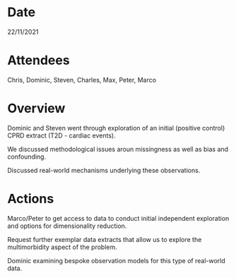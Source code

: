 # Date

22/11/2021

# Attendees
Chris, Dominic, Steven, Charles, Max, Peter, Marco

# Overview

Dominic and Steven went through exploration of an initial (positive control) CPRD extract (T2D - cardiac events).

We discussed methodological issues aroun missingness as well as bias and confounding.

Discussed real-world mechanisms underlying these observations.

# Actions

Marco/Peter to get access to data to conduct initial independent exploration and options for dimensionality reduction.

Request further exemplar data extracts that allow us to explore the multimorbidity aspect of the problem.

Dominic examining bespoke observation models for this type of real-world data.
